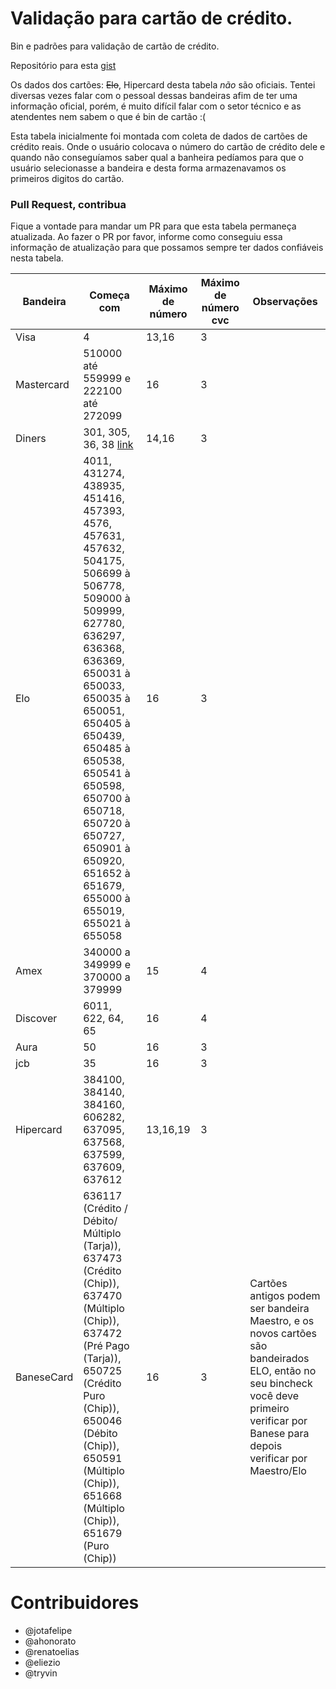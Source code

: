 Validação para cartão de crédito.
====================

Bin e padrões para validação de cartão de crédito.

Repositório para esta [gist](https://gist.github.com/erikhenrique/5931368)

Os dados dos cartões: ~~Elo~~, Hipercard desta tabela *não* são oficiais.
Tentei diversas vezes falar com o pessoal dessas bandeiras afim de ter uma informação oficial, porém, é muito difícil falar com o setor técnico e as atendentes nem sabem o que é bin de cartão :(

Esta tabela inicialmente foi montada com coleta de dados de cartões de crédito reais. Onde o usuário colocava o número do cartão de crédito dele e quando não conseguíamos saber qual a banheira pedíamos para que o usuário selecionasse a bandeira e desta forma armazenavamos os primeiros digitos do cartão.

### Pull Request, contribua

Fique a vontade para mandar um PR para que esta tabela permaneça atualizada. Ao fazer o PR por favor, informe como conseguiu essa informação de atualização para que possamos sempre ter dados confiáveis nesta tabela.


| Bandeira   | Começa com                                  | Máximo de número | Máximo de número cvc | Observações |
| ---------- | ------------------------------------------- | ---------------- | -------------------- | ----------- |
| Visa       | 4                                           | 13,16            | 3                    | |
| Mastercard | 510000 até 559999 e 222100 até 272099                                           | 16               | 3                    | |
| Diners     | 301, 305, 36, 38 [link](http://bin-iin.com/American-Express-BIN-List.html)                               | 14,16            | 3                     ||
| Elo        | 4011, 431274, 438935, 451416, 457393, 4576, 457631, 457632, 504175, 506699 à 506778, 509000 à 509999, 627780, 636297, 636368, 636369, 650031 à 650033, 650035 à 650051, 650405 à 650439, 650485 à 650538, 650541 à 650598, 650700 à 650718, 650720 à 650727, 650901 à 650920, 651652 à 651679, 655000 à 655019, 655021 à 655058 | 16               | 3                    | |
| Amex       | 340000 a 349999 e 370000 a 379999           | 15               | 4                    | |
| Discover   | 6011, 622, 64, 65                           | 16               | 4                    | |
| Aura       | 50                                          | 16               | 3                    | |
| jcb        | 35                                          | 16               | 3                    | |
| Hipercard  | 384100, 384140, 384160, 606282, 637095, 637568, 637599, 637609, 637612             | 13,16,19         | 3                    | |
| BaneseCard | 636117 (Crédito / Débito/ Múltiplo (Tarja)), 637473 (Crédito (Chip)), 637470 (Múltiplo (Chip)), 637472 (Pré Pago (Tarja)), 650725 (Crédito Puro (Chip)), 650046 (Débito (Chip)), 650591 (Múltiplo (Chip)), 651668 (Múltiplo (Chip)), 651679 (Puro (Chip)) | 16 | 3 | Cartões antigos podem ser bandeira Maestro, e os novos cartões são bandeirados ELO, então no seu bincheck você deve primeiro verificar por Banese para depois verificar por Maestro/Elo |





# Contribuidores

- @jotafelipe
- @ahonorato 
- @renatoelias
- @eliezio
- @tryvin
